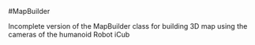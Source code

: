 #MapBuilder

Incomplete version of the MapBuilder class for building 3D map using the cameras of the humanoid Robot iCub
